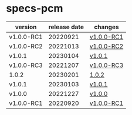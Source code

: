 # specs-pcm	


|version|release date|changes|
|---|---|---|
|v1.0.0-RC1|20220921|[v1.0.0-RC1](./v1.0.0-RC1-20220921.md)|
|v1.0.0-RC2|20221013|[v1.0.0-RC2](./v1.0.0-RC2-20221013.md)|
|v1.0.1|20230104|[v1.0.1](./v1.0.1-20230104.md)|
|v1.0.0-RC3|20221207|[v1.0.0-RC3](./v1.0.0-RC3-20221207.md)|
|1.0.2|20230201|[1.0.2](./1.0.2-20230201.md)|
|v1.0.1|20230103|[v1.0.1](./v1.0.1-20230103.md)|
|v1.0.0|20221227|[v1.0.0](./v1.0.0-20221227.md)|
|v1.0.0-RC1|20220920|[v1.0.0-RC1](./v1.0.0-RC1-20220920.md)|

